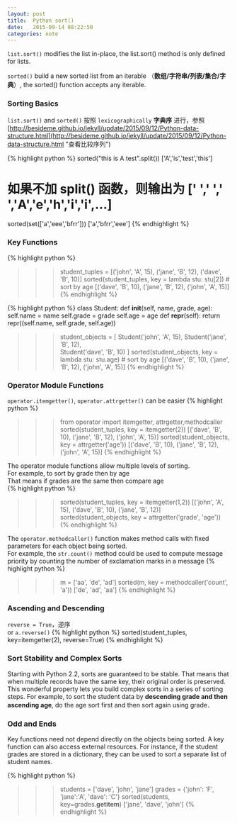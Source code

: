 ```yaml
---
layout: post
title:  Python sort() 
date:   2015-09-14 08:22:50
categories: note
---
```


`list.sort()` modifies the list in-place, the list.sort() method is only defined for lists. 

`sorted()` build a new sorted list from an iterable （**数组/字符串/列表/集合/字典**）, the sorted() function accepts any iterable.


### Sorting Basics

`list.sort()` and `sorted()` 按照 `lexicographically` **字典序** 进行，参照  
[http://besideme.github.io/jekyll/update/2015/09/12/Python-data-structure.html](http://besideme.github.io/jekyll/update/2015/09/12/Python-data-structure.html "查看比较序列")

{% highlight python %}
sorted("this is A test".split())
['A','is','test','this']
# 如果不加 split() 函数，则输出为 [' ',' ',' ','A','e','h','i','i',...]
sorted(set(['a','eee','bfrr']))
['a','bfrr','eee']
{% endhighlight %}

### Key Functions

{% highlight python %}
>>> student_tuples = [('john', 'A', 15), ('jane', 'B', 12), ('dave', 'B', 10)]
>>> sorted(student_tuples, key = lambda stu: stu[2])   # sort by age
[('dave', 'B', 10), ('jane', 'B', 12), ('john', 'A', 15)]
{% endhighlight %}

{% highlight python %}
class Student:
        def __init__(self, name, grade, age):
            self.name = name
            self.grade = grade
            self.age = age
        def __repr__(self):
            return repr((self.name, self.grade, self.age))
>>> student_objects = [
        Student('john', 'A', 15), 
        Student('jane', 'B', 12),   
        Student('dave', 'B', 10)
    ]
>>> sorted(student_objects, key = lambda stu: stu.age)   # sort by age
[('dave', 'B', 10), ('jane', 'B', 12), ('john', 'A', 15)]
{% endhighlight %}

### Operator Module Functions

`operator.itemgetter()`, `operator.attrgetter()` can be easier
{% highlight python %}
>>> from operator import itemgetter, attrgetter,methodcaller
>>> sorted(student_tuples, key = itemgetter(2))
[('dave', 'B', 10), ('jane', 'B', 12), ('john', 'A', 15)]
>>> sorted(student_objects, key = attrgetter('age'))
[('dave', 'B', 10), ('jane', 'B', 12), ('john', 'A', 15)]
{% endhighlight %}

The operator module functions allow multiple levels of sorting.   
For example, to sort by grade then by age  
That means if grades are the same then compare age  
{% highlight python %}
>>> sorted(student_tuples, key = itemgetter(1,2))
[('john', 'A', 15), ('dave', 'B', 10), ('jane', 'B', 12)]
>>> sorted(student_objects, key = attrgetter('grade', 'age'))
{% endhighlight %}

The `operator.methodcaller()` function makes method calls with fixed parameters for each object being sorted.   
For example, the `str.count()` method could be used to compute message priority by counting the number of exclamation marks in a message
{% highlight python %}
>>> m = ['aa', 'de', 'ad']
>>> sorted(m, key = methodcaller('count', 'a'))
['de', 'ad', 'aa']
{% endhighlight %}

### Ascending and Descending

`reverse = True`，逆序  
 or `a.reverse()`
{% highlight python %}
sorted(student_tuples, key=itemgetter(2), reverse=True)
{% endhighlight %}

### Sort Stability and Complex Sorts

Starting with Python 2.2, sorts are guaranteed to be stable. That means that when multiple records have the same key, their original order is preserved.  
This wonderful property lets you build complex sorts in a series of sorting steps. For example, to sort the student data by **descending grade and then ascending age**, do the age sort first and then sort again using grade．

### Odd and Ends

Key functions need not depend directly on the objects being sorted. A key function can also access external resources. For instance, if the student grades are stored in a dictionary, they can be used to sort a separate list of student names.

{% highlight python %}
>>> students = ['dave', 'john', 'jane']
>>> grades = {'john': 'F', 'jane':'A', 'dave': 'C'}
>>> sorted(students, key=grades.__getitem__)
['jane', 'dave', 'john']
{% endhighlight %}